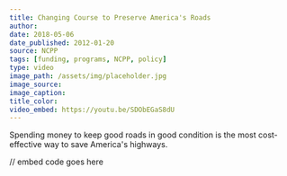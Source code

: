 ```yaml
---
title: Changing Course to Preserve America's Roads
author:
date: 2018-05-06
date_published: 2012-01-20
source: NCPP
tags: [funding, programs, NCPP, policy]
type: video
image_path: /assets/img/placeholder.jpg
image_source:
image_caption:
title_color:
video_embed: https://youtu.be/SDObEGaS8dU
---
```


Spending money to keep good roads in good condition is the most cost-effective way to save America's highways.
<!--more-->

// embed code goes here
